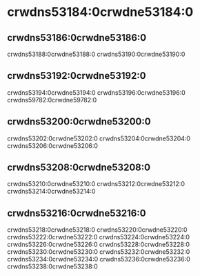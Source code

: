 # crwdns53184:0crwdne53184:0

## crwdns53186:0crwdne53186:0

crwdns53188:0crwdne53188:0 crwdns53190:0crwdne53190:0

## crwdns53192:0crwdne53192:0

crwdns53194:0crwdne53194:0 crwdns53196:0crwdne53196:0 crwdns59782:0crwdne59782:0

## crwdns53200:0crwdne53200:0

crwdns53202:0crwdne53202:0 crwdns53204:0crwdne53204:0 crwdns53206:0crwdne53206:0

## crwdns53208:0crwdne53208:0

crwdns53210:0crwdne53210:0 crwdns53212:0crwdne53212:0 crwdns53214:0crwdne53214:0

## crwdns53216:0crwdne53216:0

crwdns53218:0crwdne53218:0 crwdns53220:0crwdne53220:0 crwdns53222:0crwdne53222:0 crwdns53224:0crwdne53224:0 crwdns53226:0crwdne53226:0 crwdns53228:0crwdne53228:0 crwdns53230:0crwdne53230:0 crwdns53232:0crwdne53232:0 crwdns53234:0crwdne53234:0 crwdns53236:0crwdne53236:0 crwdns53238:0crwdne53238:0
